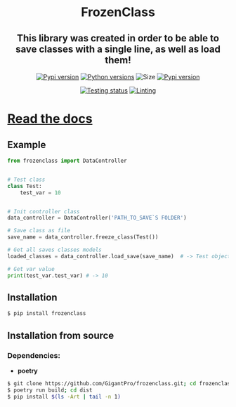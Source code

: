 <p align="center">
        <h1 align="center">FrozenClass</h1>
        <h2 align="center">This library was created in order to be able to save classes with a single line, as well as load them!</h2>
</a>



<p align="center">
        <a href="https://pypi.python.org/pypi/frozenclass"><img alt="Pypi version" src="https://img.shields.io/pypi/v/frozenclass.svg"></a>
        <a href="https://pypi.python.org/pypi/frozenclass"><img alt="Python versions" src="https://img.shields.io/badge/python-3.7+ | PyPy-blue.svg"></a>
        <img alt="Size" src="https://img.shields.io/github/languages/code-size/GigantPro/frozenclass">
        <a href="https://pypi.org/project/frozenclass/"><img alt="Pypi version" src="https://img.shields.io/pypi/l/frozenclass?color=orange"></a>
</p>
<p align="center">
        <a href="https://github.com/GigantPro/frozenclass/actions/workflows/tests.yml"><img alt="Testing status" src="https://github.com/GigantPro/frozenclass/actions/workflows/tests.yml/badge.svg?branch=main"></a>
        <a href="https://github.com/GigantPro/frozenclass/actions/workflows/linting.yml"><img alt="Linting" src="https://github.com/GigantPro/frozenclass/actions/workflows/linting.yml/badge.svg?branch=main"></a>
</p>

# [Read the docs](https://frozenclass.readthedocs.io/en/latest/)

## Example
```python 
from frozenclass import DataController


# Test class
class Test:
    test_var = 10


# Init controller class
data_controller = DataController('PATH_TO_SAVE`S FOLDER')

# Save class as file
save_name = data_controller.freeze_class(Test())

# Get all saves classes models
loaded_classes = data_controller.load_save(save_name)  # -> Test object

# Get var value
print(test_var.test_var) # -> 10
```

## Installation

```bash
$ pip install frozenclass
```

## Installation from source

### Dependencies:
- **poetry**
```bash
$ git clone https://github.com/GigantPro/frozenclass.git; cd frozenclass-main
$ poetry run build; cd dist
$ pip install $(ls -Art | tail -n 1)
```